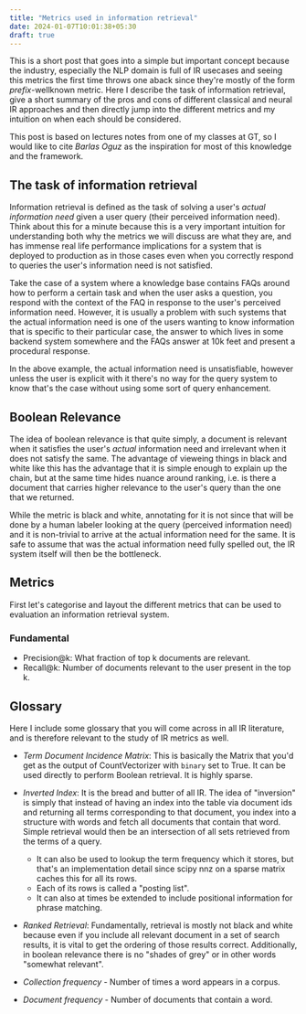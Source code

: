 ```yaml
---
title: "Metrics used in information retrieval"
date: 2024-01-07T10:01:38+05:30
draft: true
---
```


This is a short post that goes into a simple but important concept because the industry, especially
the NLP domain is full of IR usecases and seeing this metrics the first time throws one aback since
they're mostly of the form *prefix*-wellknown metric. Here I describe the task of information retrieval,
give a short summary of the pros and cons of different classical and neural IR approaches and then
directly jump into the different metrics and my intuition on when each should be considered.

This post is based on lectures notes from one of my classes at GT, so I would like to cite *Barlas Oguz*
as the inspiration for most of this knowledge and the framework.

## The task of information retrieval

Information retrieval is defined as the task of solving a user's *actual information need* given a user query
(their perceived information need). Think about this for a minute because this is a very important intuition
for understanding both why the metrics we will discuss are what they are, and has immense real life performance
implications for a system that is deployed to production as in those cases even when you correctly respond to queries
the user's information need is not satisfied.

Take the case of a system where a knowledge base contains FAQs around how to perform a certain task and when the user
asks a question, you respond with the context of the FAQ in response to the user's perceived information need. However,
it is usually a problem with such systems that the actual information need is one of the users wanting to know information
that is specific to their particular case, the answer to which lives in some backend system somewhere and the FAQs
answer at 10k feet and present a procedural response.

In the above example, the actual information need is unsatisfiable, however unless the user is explicit with it there's no
way for the query system to know that's the case without using some sort of query enhancement.


## Boolean Relevance

The idea of boolean relevance is that quite simply, a document is relevant when it satisfies the user's *actual* information need
and irrelevant when it does not satisfy the same. The advantage of vieweing things in black and white like this has the advantage
that it is simple enough to explain up the chain, but at the same time hides nuance around ranking, i.e. is there a document
that carries higher relevance to the user's query than the one that we returned.

While the metric is black and white, annotating for it is not since that will be done by a human labeler looking at the query
(perceived information need) and it is non-trivial to arrive at the actual information need for the same. It is safe to assume
that was the actual information need fully spelled out, the IR system itself will then be the bottleneck.

## Metrics

First let's categorise and layout the different metrics that can be used to evaluation an information retrieval system.

### Fundamental

* Precision@k: What fraction of top k documents are relevant.
* Recall@k: Number of documents relevant to the user present in the top k.


## Glossary

Here I include some glossary that you will come across in all IR literature, and is therefore relevant to the study of IR metrics
as well.

- *Term Document Incidence Matrix*: This is basically the Matrix that you'd get as the output of CountVectorizer with `binary` set
to True. It can be used directly to perform Boolean retrieval. It is highly sparse.

- *Inverted Index*: It is the bread and butter of all IR. The idea of "inversion" is simply that instead of having an index into the
table via document ids and returning all terms corresponding to that document, you index into a structure with words and fetch
all documents that contain that word. Simple retrieval would then be an intersection of all sets retrieved from the terms of a query.
    * It can also be used to lookup the term frequency which it stores, but that's an implementation detail since scipy nnz on a sparse
matrix caches this for all its rows.
    * Each of its rows is called a "posting list".
    * It can also at times be extended to include positional information for phrase matching.

- *Ranked Retrieval*: Fundamentally, retrieval is mostly not black and white because even if you include all relevant document in a set of search results, it is vital to get the ordering of those results correct. Additionally, in boolean relevance there is no "shades of grey" or in other words "somewhat relevant".

- *Collection frequency* - Number of times a word appears in a corpus.

- *Document frequency* - Number of documents that contain a word.

